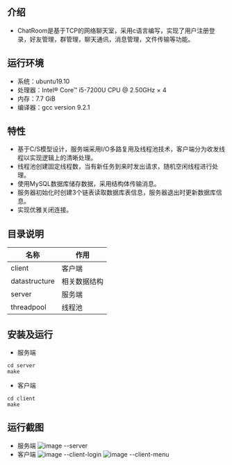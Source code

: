 ## 介绍
- ChatRoom是基于TCP的网络聊天室，采用c语言编写，实现了用户注册登录，好友管理，群管理，聊天通讯，消息管理，文件传输等功能。
## 运行环境
- 系统：ubuntu19.10
-  处理器：Intel® Core™ i5-7200U CPU @ 2.50GHz × 4
-  内存：7.7 GiB
-  编译器：gcc version 9.2.1
## 特性
- 基于C/S模型设计，服务端采用I/O多路复用及线程池技术，客户端分为收发线程以实现逻辑上的清晰处理。
- 线程池创建固定线程数，当有新任务到来时发出请求，随机空闲线程进行处理。
- 使用MySQL数据库储存数据，采用结构体传输消息。
- 服务器初始化时创建3个链表读取数据库表信息，服务器退出时更新数据库信息。
- 实现优雅关闭连接。
## 目录说明
| 名称 | 作用 |
|--|--|
| client | 客户端 |
| datastructure | 相关数据结构 |
| server | 服务端 |
| threadpool | 线程池 |
## 安装及运行
- 服务端
```
cd server
make
```
- 客户端
```
cd client
make
```
## 运行截图
- 服务端
![image --server](https://raw.githubusercontent.com/yyyupeng/chatroom/master/image/server.png)
- 客户端
![image --client-login](https://raw.githubusercontent.com/yyyupeng/chatroom/master/image/login.png)
![image --client-menu](https://raw.githubusercontent.com/yyyupeng/chatroom/master/image/menu.png)

